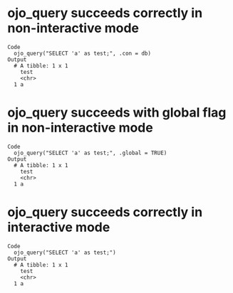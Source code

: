 # ojo_query succeeds correctly in non-interactive mode

    Code
      ojo_query("SELECT 'a' as test;", .con = db)
    Output
      # A tibble: 1 x 1
        test 
        <chr>
      1 a    

# ojo_query succeeds with global flag in non-interactive mode

    Code
      ojo_query("SELECT 'a' as test;", .global = TRUE)
    Output
      # A tibble: 1 x 1
        test 
        <chr>
      1 a    

# ojo_query succeeds correctly in interactive mode

    Code
      ojo_query("SELECT 'a' as test;")
    Output
      # A tibble: 1 x 1
        test 
        <chr>
      1 a    

